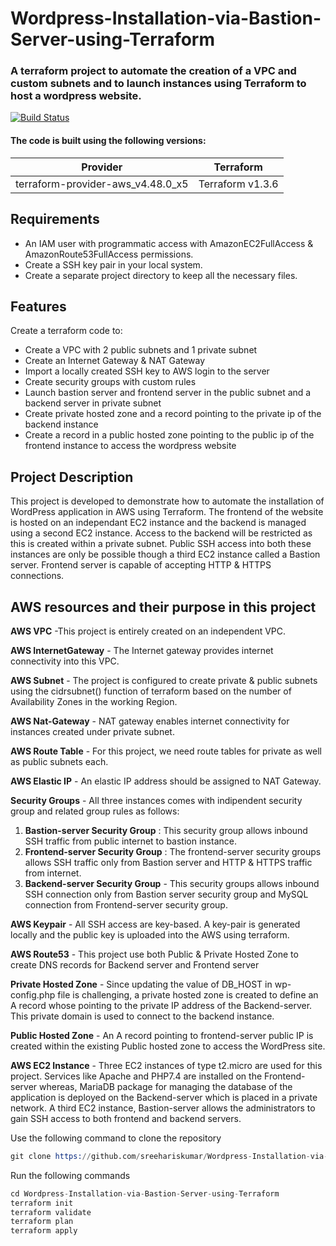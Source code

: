 # Wordpress-Installation-via-Bastion-Server-using-Terraform

### A terraform project to automate the creation of a VPC and custom subnets and to launch instances using Terraform to host a wordpress website.




[![Build Status](https://travis-ci.org/joemccann/dillinger.svg?branch=master)](https://travis-ci.org/joemccann/dillinger)

#### The code is built using the following versions:
| Provider | Terraform |
| ------ | ------ |
| terraform-provider-aws_v4.48.0_x5 | Terraform v1.3.6 |

## Requirements
- An IAM user with programmatic access with AmazonEC2FullAccess & AmazonRoute53FullAccess permissions.
- Create a SSH key pair in your local system.
- Create a separate project directory to keep all the necessary files.

## Features

Create a terraform code to:
- Create a VPC with 2 public subnets and 1 private subnet
- Create an Internet Gateway & NAT Gateway
- Import a locally created SSH key to AWS login to the server
- Create security groups with custom rules
- Launch bastion server and frontend server in the public subnet and a backend server in private subnet
- Create private hosted zone and a record pointing to the private ip of the backend instance
- Create a record in a public hosted zone pointing to the public ip of the frontend instance to access the wordpress website

## Project Description
This project is developed to demonstrate how to automate the installation of WordPress application in AWS using Terraform. The frontend of the website is hosted on an independant EC2 instance and the backend is managed using a second EC2 instance. Access to the backend will be restricted as this is created within a private subnet. Public SSH access into both these instances are only be possible though a third EC2 instance called a Bastion server. Frontend server is capable of accepting HTTP & HTTPS connections.

## AWS resources and their purpose in this project

**AWS VPC** -This project is entirely created on an independent VPC.

**AWS InternetGateway** - The Internet gateway provides internet connectivity into this VPC.

**AWS Subnet** - The project is configured to create private & public subnets using the cidrsubnet() function of terraform based on the number of Availability Zones in the working Region.

**AWS Nat-Gateway** - NAT gateway enables internet connectivity for instances created under private subnet.

**AWS Route Table** - For this project, we need route tables for private as well as public subnets each.

**AWS Elastic IP** - An elastic IP address should be assigned to NAT Gateway.

**Security Groups** - All three instances comes with indipendent security group and related group rules as follows: 
1. **Bastion-server Security Group** : This security group allows inbound SSH traffic from public internet to bastion instance.
2. **Frontend-server Security Group** : The frontend-server security groups allows SSH traffic only from Bastion server and HTTP & HTTPS traffic from internet.
3. **Backend-server Security Group** - This security groups allows inbound SSH connection only from Bastion server security group and MySQL connection from Frontend-server security group.

**AWS Keypair** - All SSH access are key-based. A key-pair is generated locally and the public key is uploaded into the AWS using terraform.

**AWS Route53** - This project use both Public & Private Hosted Zone to create DNS records for Backend server and Frontend server

**Private Hosted Zone** - Since updating the value of DB_HOST in wp-config.php file is challenging, a private hosted zone is created to define an A record whose pointing to the private IP address of the Backend-server. This private domain is used to connect to the backend instance.

**Public Hosted Zone** - An A record pointing to frontend-server public IP is created within the existing Public hosted zone to access the WordPress site.

**AWS EC2 Instance** - Three EC2 instances of type t2.micro are used for this project. Services like Apache and PHP7.4 are installed on the Frontend-server whereas, MariaDB package for managing the database of the application is deployed on the Backend-server  which is placed in a private network. A third EC2 instance, Bastion-server allows the administrators to gain SSH access to both frontend and backend servers.

Use the following command to clone the repository
```s
git clone https://github.com/sreehariskumar/Wordpress-Installation-via-Bastion-Server-using-Terraform
```
Run the following commands
```s
cd Wordpress-Installation-via-Bastion-Server-using-Terraform
terraform init
terraform validate
terraform plan
terraform apply
```
